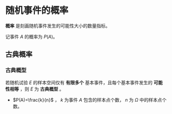 # 随机事件的概率

**概率** 是刻画随机事件发生的可能性大小的数量指标。

记事件 $A$ 的概率为 $P(A)$。

## 古典概率

### 古典概型
若随机试验 $E$ 的样本空间仅有 **有限多个** 基本事件，且每个基本事件发生的 **可能性相等** ，则 $E$ 为 **古典概型** 。

* $P(A)=\frac{k}{n}$ ， $k$ 为事件 $A$ 包含的样本点个数， $n$ 为 $\Omega$ 中的样本点个数。